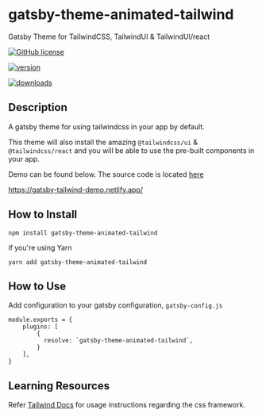 # gatsby-theme-animated-tailwind

Gatsby Theme for TailwindCSS, TailwindUI &amp; TailwindUI/react

[![GitHub license](https://img.shields.io/github/license/Sridatta19/gatsby-theme-animated-tailwind)](https://github.com/Sridatta19/gatsby-theme-animated-tailwind/blob/master/LICENSE)

[![version](https://img.shields.io/npm/v/gatsby-theme-animated-tailwind.svg?style=flat-square)](http://npm.im/gatsby-theme-animated-tailwind)

[![downloads](https://img.shields.io/npm/dm/gatsby-theme-animated-tailwind)](http://npm-stat.com/charts.html?package=gatsby-theme-animated-tailwind&from=2020-06-01)

## Description

A gatsby theme for using tailwindcss in your app by default.

This theme will also install the amazing `@tailwindcss/ui` & `@tailwindcss/react` and you will be able to use the pre-built components in your app.

Demo can be found below. The source code is located [here](https://github.com/Sridatta19/gatsby-theme-animated-tailwind/tree/master/site)

https://gatsby-tailwind-demo.netlify.app/

## How to Install

```
npm install gatsby-theme-animated-tailwind
```

if you're using Yarn

```
yarn add gatsby-theme-animated-tailwind
```

## How to Use

Add configuration to your gatsby configuration, `gatsby-config.js`

```
module.exports = {
    plugins: [
        {
          resolve: `gatsby-theme-animated-tailwind`,
        }
    ],
}
```

## Learning Resources

Refer [Tailwind Docs](https://tailwindcss.com/) for usage instructions regarding the css framework.
